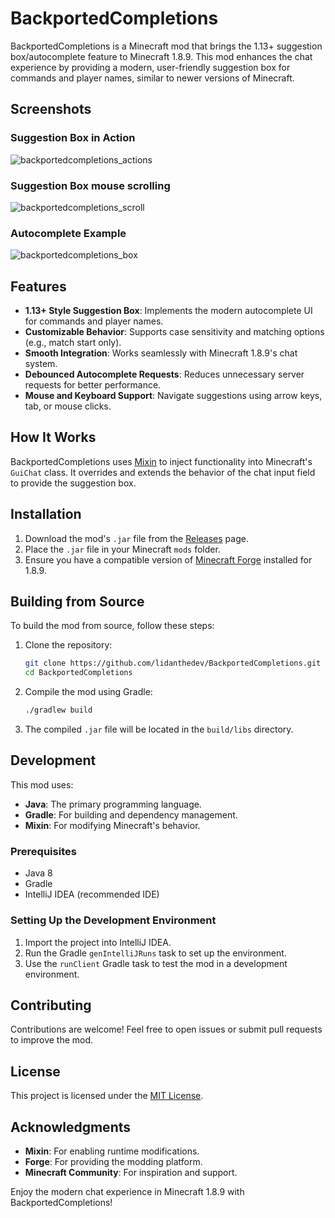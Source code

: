 # BackportedCompletions

BackportedCompletions is a Minecraft mod that brings the 1.13+ suggestion box/autocomplete feature to Minecraft 1.8.9. This mod enhances the chat experience by providing a modern, user-friendly suggestion box for commands and player names, similar to newer versions of Minecraft.

## Screenshots

### Suggestion Box in Action
![backportedcompletions_actions](https://github.com/user-attachments/assets/c6eba221-911a-43b3-95f1-5e93025b9717)


### Suggestion Box mouse scrolling
![backportedcompletions_scroll](https://github.com/user-attachments/assets/ca117da3-f517-4467-b2fc-2d062f306b4d)

### Autocomplete Example
![backportedcompletions_box](https://github.com/user-attachments/assets/39851c61-8c7a-43e8-a675-d6272513cb7d)


## Features
- **1.13+ Style Suggestion Box**: Implements the modern autocomplete UI for commands and player names.
- **Customizable Behavior**: Supports case sensitivity and matching options (e.g., match start only).
- **Smooth Integration**: Works seamlessly with Minecraft 1.8.9's chat system.
- **Debounced Autocomplete Requests**: Reduces unnecessary server requests for better performance.
- **Mouse and Keyboard Support**: Navigate suggestions using arrow keys, tab, or mouse clicks.

## How It Works
BackportedCompletions uses [Mixin](https://github.com/SpongePowered/Mixin) to inject functionality into Minecraft's `GuiChat` class. It overrides and extends the behavior of the chat input field to provide the suggestion box.

## Installation
1. Download the mod's `.jar` file from the [Releases](https://github.com/lidanthedev/BackportedCompletions/releases) page.
2. Place the `.jar` file in your Minecraft `mods` folder.
3. Ensure you have a compatible version of [Minecraft Forge](https://files.minecraftforge.net/) installed for 1.8.9.

## Building from Source
To build the mod from source, follow these steps:

1. Clone the repository:
   ```bash
   git clone https://github.com/lidanthedev/BackportedCompletions.git
   cd BackportedCompletions
   ```

2. Compile the mod using Gradle:
   ```bash
   ./gradlew build
   ```

3. The compiled `.jar` file will be located in the `build/libs` directory.

## Development
This mod uses:
- **Java**: The primary programming language.
- **Gradle**: For building and dependency management.
- **Mixin**: For modifying Minecraft's behavior.

### Prerequisites
- Java 8
- Gradle
- IntelliJ IDEA (recommended IDE)

### Setting Up the Development Environment
1. Import the project into IntelliJ IDEA.
2. Run the Gradle `genIntelliJRuns` task to set up the environment.
3. Use the `runClient` Gradle task to test the mod in a development environment.

## Contributing
Contributions are welcome! Feel free to open issues or submit pull requests to improve the mod.

## License
This project is licensed under the [MIT License](LICENSE).

## Acknowledgments
- **Mixin**: For enabling runtime modifications.
- **Forge**: For providing the modding platform.
- **Minecraft Community**: For inspiration and support.

Enjoy the modern chat experience in Minecraft 1.8.9 with BackportedCompletions!
